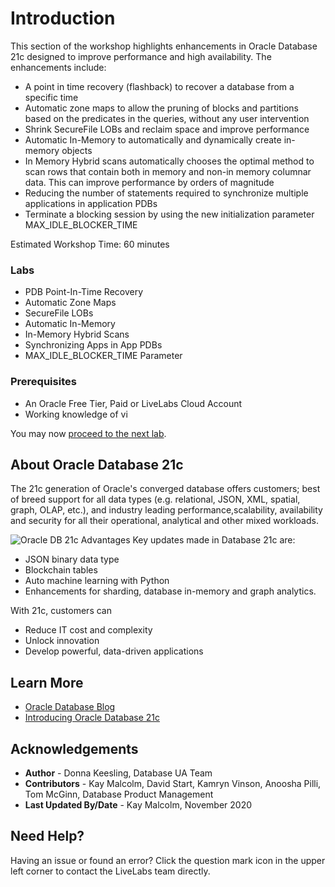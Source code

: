 # Introduction

This section of the workshop highlights enhancements in Oracle Database 21c designed to improve performance and high availability. The enhancements include:
- A point in time recovery (flashback) to recover a database from a specific time
- Automatic zone maps to allow the pruning of blocks and partitions based on the predicates in the queries, without any user intervention
- Shrink SecureFile LOBs and reclaim space and improve performance
- Automatic In-Memory to automatically and dynamically create in-memory objects
- In Memory Hybrid scans automatically chooses the optimal method to scan rows that contain both in memory and non-in memory columnar data. This can improve performance by orders of magnitude
- Reducing the number of statements required to synchronize multiple applications in application PDBs
- Terminate a blocking session by using the new initialization parameter MAX\_IDLE\_BLOCKER\_TIME

Estimated Workshop Time: 60 minutes

### Labs
* PDB Point-In-Time Recovery
* Automatic Zone Maps
* SecureFile LOBs
* Automatic In-Memory
* In-Memory Hybrid Scans
* Synchronizing Apps in App PDBs
* MAX\_IDLE\_BLOCKER\_TIME Parameter

### Prerequisites

* An Oracle Free Tier, Paid or LiveLabs Cloud Account
* Working knowledge of vi

You may now [proceed to the next lab](#next).

## About Oracle Database 21c
The 21c generation of Oracle's converged database offers customers; best of breed support for all data types (e.g. relational, JSON, XML, spatial, graph, OLAP, etc.), and industry leading performance,scalability, availability and security for all their operational, analytical and other mixed workloads.

 ![Oracle DB 21c Advantages](images/21c-support.png "Oracle DB 21c Advantages")
Key updates made in Database 21c are:
* JSON binary data type
* Blockchain tables
* Auto machine learning with Python
* Enhancements for sharding, database in-memory and graph analytics.

With 21c, customers can
* Reduce IT cost and complexity
* Unlock innovation
* Develop powerful, data-driven applications


## Learn More

* [Oracle Database Blog](http://blogs.oracle.com/database)
* [Introducing Oracle Database 21c](https://blogs.oracle.com/database/introducing-oracle-database-21c)

## Acknowledgements
* **Author** - Donna Keesling, Database UA Team
* **Contributors** - Kay Malcolm, David Start, Kamryn Vinson, Anoosha Pilli, Tom McGinn, Database Product Management
* **Last Updated By/Date** - Kay Malcolm, November 2020

## Need Help?  
Having an issue or found an error?  Click the question mark icon in the upper left corner to contact the LiveLabs team directly.
